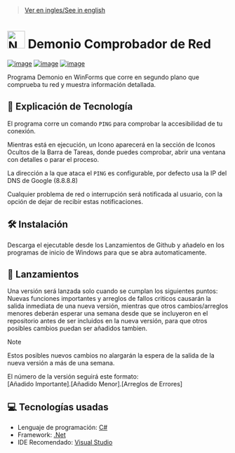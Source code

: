 > [Ver en ingles/See in english](https://github.com/LuisMiSanVe/NetworkCheckerDaemon/blob/main/README.md)
# <img src="https://github.com/LuisMiSanVe/NetworkCheckerDaemon/blob/main/NetworkCheckerDaemon/Resources/icon.ico" width="40" alt="NetworkCheckerDaemon Logo"> Demonio Comprobador de Red
[![image](https://img.shields.io/badge/C%23-239120?style=for-the-badge&logo=csharp&logoColor=white)](https://dotnet.microsoft.com/en-us/languages/csharp)
[![image](https://img.shields.io/badge/.NET-5C2D91?style=for-the-badge&logo=.net&logoColor=white)](https://dotnet.microsoft.com/en-us/learn/dotnet/what-is-dotnet)
[![image](https://img.shields.io/badge/Visual_Studio-5C2D91?style=for-the-badge&logo=visual%20studio&logoColor=white)](https://visualstudio.microsoft.com/)

Programa Demonio en WinForms que corre en segundo plano que comprueba tu red y muestra información detallada.

## 📝 Explicación de Tecnología
El programa corre un comando `PING` para comprobar la accesibilidad de tu conexión.

Mientras está en ejecución, un Icono aparecerá en la sección de Iconos Ocultos de la Barra de Tareas, donde puedes comprobar, abrir una ventana con detalles o parar el proceso.

La dirección a la que ataca el `PING` es configurable, por defecto usa la IP del DNS de Google (8.8.8.8)

Cualquier problema de red o interrupción será notificada al usuario, con la opción de dejar de recibir estas notificaciones.

## 🛠️ Instalación
Descarga el ejecutable desde los Lanzamientos de Github y añadelo en los programas de inicio de Windows para que se abra automaticamente.

## 🚀 Lanzamientos
Una versión será lanzada solo cuando se cumplan los siguientes puntos:\
Nuevas funciones importantes y arreglos de fallos criticos causarán la salida inmediata de una nueva versión, mientras que otros cambios/arreglos menores deberán esperar una semana desde que se incluyeron en el repositorio antes de ser incluidos en la nueva versión, para que otros posibles cambios puedan ser añadidos tambien.
>[!NOTE]
>Estos posibles nuevos cambios no alargarán la espera de la salida de la nueva versión a más de una semana.

El número de la versión seguirá este formato: \
\[Añadido Importante\].\[Añadido Menor\].\[Arreglos de Errores\]

## 💻 Tecnologías usadas
- Lenguaje de programación: [C#](https://dotnet.microsoft.com/en-us/languages/csharp)
- Framework: [.Net](https://dotnet.microsoft.com/en-us/learn/dotnet/what-is-dotnet)
- IDE Recomendado: [Visual Studio](https://visualstudio.microsoft.com/) 
